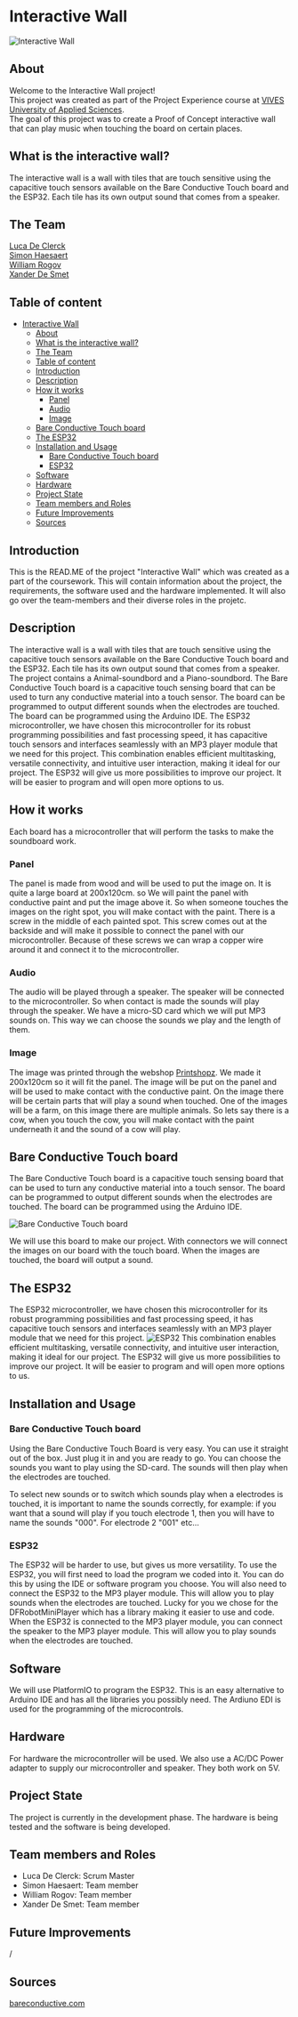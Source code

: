 # Interactive Wall
![Interactive Wall](./img/soundboard.png)
## About
Welcome to the Interactive Wall project!  
This project was created as part of the Project Experience course at [VIVES University of Applied Sciences](https://www.vives.be/en).  
The goal of this project was to create a Proof of Concept interactive wall that can play music when touching the board on certain places.   
## What is the interactive wall?  
The interactive wall is a wall with tiles that are touch sensitive using the capacitive touch sensors available on the Bare Conductive Touch board and the ESP32. Each tile has its own output sound that comes from a speaker.

## The Team
[Luca De Clerck](https://github.com/LucaClrk)  
[Simon Haesaert](https://github.com/simonJIM)  
[William Rogov](https://github.com/Rwill03)  
[Xander De Smet](https://github.com/Sha88y)  

## Table of content
- [Interactive Wall](#interactive-wall)
  - [About](#about)
  - [What is the interactive wall?](#what-is-the-interactive-wall)
  - [The Team](#the-team)
  - [Table of content](#table-of-content)
  - [Introduction](#introduction)
  - [Description](#description)
  - [How it works](#how-it-works)
    - [Panel](#panel)
    - [Audio](#audio)
    - [Image](#image)
  - [Bare Conductive Touch board](#bare-conductive-touch-board)
  - [The ESP32](#the-esp32)
  - [Installation and Usage](#installation-and-usage)
    - [Bare Conductive Touch board](#bare-conductive-touch-board-1)
    - [ESP32](#esp32)
  - [Software](#software)
  - [Hardware](#hardware)
  - [Project State](#project-state)
  - [Team members and Roles](#team-members-and-roles)
  - [Future Improvements](#future-improvements)
  - [Sources](#sources)


##  Introduction 
This is the READ.ME of the project  "Interactive Wall" which was created as a part of the coursework. This will contain information about the project, the requirements, the software used and the hardware implemented. It will also go over the team-members and their diverse roles in the projetc.

## Description
The interactive wall is a wall with tiles that are touch sensitive using the capacitive touch sensors available on the Bare Conductive Touch board and the ESP32. Each tile has its own output sound that comes from a speaker. The project contains a Animal-soundbord and a Piano-soundbord. The Bare Conductive Touch board is a capacitive touch sensing board that can be used to turn any conductive material into a touch sensor. The board can be programmed to output different sounds when the electrodes are touched. The board can be programmed using the Arduino IDE. The ESP32 microcontroller, we have chosen this microcontroller for its robust programming possibilities and fast processing speed, it has capacitive touch sensors and interfaces seamlessly with an MP3 player module that we need for this project. This combination enables efficient multitasking, versatile connectivity, and intuitive user interaction, making it ideal for our project. The ESP32 will give us more possibilities to improve our project. It will be easier to program and will open more options to us.

## How it works
Each board has a microcontroller that will perform the tasks to make the soundboard work.
### Panel
The panel is made from wood and will be used to put the image on. It is quite a large board at 200x120cm. so We will paint the panel with conductive paint and put the image above it. So when someone touches the images on the right spot, you will make contact with the paint. There is a screw in the middle of each painted spot. This screw comes out at the backside and will make it possible to connect the panel with our microcontroller. Because of these screws we can wrap a copper wire around it and connect it to the microcontroller.

### Audio
The audio will be played through a speaker. The speaker will be connected to the microcontroller. So when contact is made the sounds will play through the speaker. We have a micro-SD card which we will put MP3 sounds on. This way we can choose the sounds we play and the length of them.

### Image
The image was printed through the webshop [Printshopz](https://www.printshopz.be/). We made it 200x120cm so it will fit the panel. The image will be put on the panel and will be used to make contact with the conductive paint. On the image there will be certain parts that will play a sound when touched. One of the images will be a farm, on this image there are multiple animals. So lets say there is a cow, when you touch the cow, you will make contact with the paint underneath it and the sound of a cow will play. 
## Bare Conductive Touch board
The Bare Conductive Touch board is a capacitive touch sensing board that can be used to turn any conductive material into a touch sensor. The board can be programmed to output different sounds when the electrodes are touched. The board can be programmed using the Arduino IDE.

![Bare Conductive Touch board](./img/Bare-Conductive.jpg)

We will use this board to make our project. With connectors we will connect the images on our board with the touch board. When the images are touched, the board will output a sound.

## The ESP32  
The ESP32 microcontroller, we have chosen this microcontroller for its robust programming possibilities and fast processing speed, it has capacitive touch sensors and interfaces seamlessly with an MP3 player module that we need for this project. 
![ESP32](./img/esp32-DevKitM-1-isometric.png)
This combination enables efficient multitasking, versatile connectivity, and intuitive user interaction, making it ideal for our project. 
The ESP32 will give us more possibilities to improve our project. It will be easier to program and will open more options to us.


## Installation and Usage
### Bare Conductive Touch board
Using the Bare Conductive Touch Board is very easy. You can use it straight out of the box. Just plug it in and you are ready to go. You can choose the sounds you want to play using the SD-card. The sounds will then play when the electrodes are touched. 

To select new sounds or to switch which sounds play when a electrodes is touched, it is important to name the sounds correctly, for example: if you want that a sound will play if you touch electrode 1, then you will have to name the sounds "000". For electrode 2 "001" etc...

### ESP32
The ESP32 will be harder to use, but gives us more versatility. To use the ESP32, you will first need to load the program we coded into it. You can do this by using the IDE or software program you choose. You will also need to connect the ESP32 to the MP3 player module. This will allow you to play sounds when the electrodes are touched. Lucky for you we chose for the DFRobotMiniPlayer which has a library making it easier to use and code. When the ESP32 is connected to the MP3 player module, you can connect the speaker to the MP3 player module. This will allow you to play sounds when the electrodes are touched. 


## Software
We will use PlatformIO to program the ESP32. This is an easy alternative to Arduino IDE and has all the libraries you possibly need. The Ardiuno EDI is used for the programming of the microcontrols. 



## Hardware
For hardware the microcontroller will be used. We also use a AC/DC Power adapter to supply our microcontroller and speaker. They both work on 5V. 

## Project State
The project is currently in the development phase. The hardware is being tested and the software is being developed.

## Team members and Roles
- Luca De Clerck: Scrum Master
- Simon Haesaert: Team member
- William Rogov: Team member
- Xander De Smet: Team member

## Future Improvements
/

## Sources
[bareconductive.com](https://www.bareconductive.com/)
